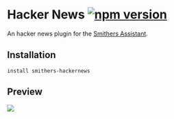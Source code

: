 # Hacker News [![npm version](https://img.shields.io/npm/v/smithers-hackernews.svg?style=flat)](https://www.npmjs.com/package/smithers-hackernews)

An hacker news plugin for the [Smithers Assistant](https://github.com/SmithersAssistant/smithers).

## Installation

```
install smithers-hackernews
```

## Preview

![](https://d.pr/i/16fIP+)
